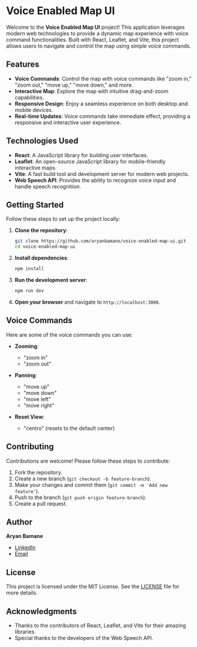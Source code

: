 
# Voice Enabled Map UI

Welcome to the **Voice Enabled Map UI** project! This application leverages modern web technologies to provide a dynamic map experience with voice command functionalities. Built with React, Leaflet, and Vite, this project allows users to navigate and control the map using simple voice commands.

## Features

- **Voice Commands**: Control the map with voice commands like "zoom in," "zoom out," "move up," "move down," and more.
- **Interactive Map**: Explore the map with intuitive drag-and-zoom capabilities.
- **Responsive Design**: Enjoy a seamless experience on both desktop and mobile devices.
- **Real-time Updates**: Voice commands take immediate effect, providing a responsive and interactive user experience.


## Technologies Used

- **React**: A JavaScript library for building user interfaces.
- **Leaflet**: An open-source JavaScript library for mobile-friendly interactive maps.
- **Vite**: A fast build tool and development server for modern web projects.
- **Web Speech API**: Provides the ability to recognize voice input and handle speech recognition.

## Getting Started

Follow these steps to set up the project locally:

1. **Clone the repository**:
   ```bash
   git clone https://github.com/aryanbamane/voice-enabled-map-ui.git
   cd voice-enabled-map-ui
   ```

2. **Install dependencies**:
   ```bash
   npm install
   ```

3. **Run the development server**:
   ```bash
   npm run dev
   ```

4. **Open your browser** and navigate to `http://localhost:3000`.

## Voice Commands

Here are some of the voice commands you can use:

- **Zooming**:
  - "zoom in"
  - "zoom out"

- **Panning**:
  - "move up"
  - "move down"
  - "move left"
  - "move right"

- **Reset View**:
  - "centro" (resets to the default center)

## Contributing

Contributions are welcome! Please follow these steps to contribute:

1. Fork the repository.
2. Create a new branch (`git checkout -b feature-branch`).
3. Make your changes and commit them (`git commit -m 'Add new feature'`).
4. Push to the branch (`git push origin feature-branch`).
5. Create a pull request.

## Author

**Aryan Bamane**  
- [LinkedIn](https://linkedin.com/in/aryan-bamane)
- [Email](mailto:aryanbamane2@gmail.com)

## License

This project is licensed under the MIT License. See the [LICENSE](LICENSE) file for more details.

## Acknowledgments

- Thanks to the contributors of React, Leaflet, and Vite for their amazing libraries.
- Special thanks to the developers of the Web Speech API.
